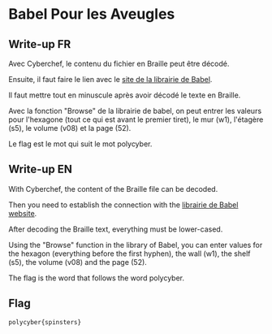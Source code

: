 # Babel Pour les Aveugles

## Write-up FR

Avec Cyberchef, le contenu du fichier en Braille peut être décodé.

Ensuite, il faut faire le lien avec le [site de la librairie de Babel](https://libraryofbabel.info).

Il faut mettre tout en minuscule après avoir décodé le texte en Braille.

Avec la fonction "Browse" de la librairie de babel, on peut entrer les valeurs pour l'hexagone (tout ce qui est avant le premier tiret), le mur (w1), l'étagère (s5), le volume (v08) et la page (52).

Le flag est le mot qui suit le mot polycyber.

## Write-up EN

 
With Cyberchef, the content of the Braille file can be decoded.

Then you need to establish the connection with the [librairie de Babel website](https://libraryofbabel.info).

After decoding the Braille text, everything must be lower-cased.

Using the "Browse" function in the library of Babel, you can enter values for the hexagon (everything before the first hyphen), the wall (w1), the shelf (s5), the volume (v08) and the page (52).

The flag is the word that follows the word polycyber.

 
 

## Flag

`polycyber{spinsters}`
